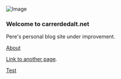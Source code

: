 ![Image](./assets/logo.png)
### Welcome to carrerdedalt.net
Pere's personal blog site under improvement.
 
[About](https://carrerdedalt.net/about) 

[Link to another page](https://carrerdedalt.net/another-page.html).

[Test](test.html) 

